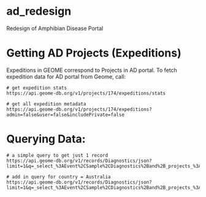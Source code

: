 # ad_redesign
Redesign of Amphibian Disease Portal

# Getting AD Projects (Expeditions)
Expeditions in GEOME correspond to Projects in AD portal.  To fetch expedition data for AD portal from Geome, call:

```
# get expedition stats
https://api.geome-db.org/v1/projects/174/expeditions/stats

# get all expedition metadata
https://api.geome-db.org/v1/projects/174/expeditions?admin=false&user=false&includePrivate=false

```

# Querying Data:
```
# a simple query to get just 1 record
https://api.geome-db.org/v1/records/Diagnostics/json?limit=1&q=_select_%3AEvent%2CSample%2CDiagnostics%2Band%2B_projects_%3A174

# add in query for country = Australia
https://api.geome-db.org/v1/records/Diagnostics/json?limit=1&q=_select_%3AEvent%2CSample%2CDiagnostics%2Band%2B_projects_%3A174+and+country::"%Australia%"
```





